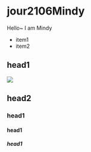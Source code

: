 # jour2106Mindy
Hello~
I am Mindy
* item1
* item2

## head1
![](https://pbs.twimg.com/profile_images/963376830161047553/V1zJOIJP_400x400.jpg)
## head2
### head1
#### head1
##### head1
